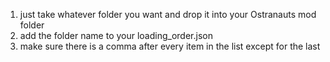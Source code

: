 1. just take whatever folder you want and drop it into your Ostranauts mod folder
2. add the folder name to your loading_order.json
3. make sure there is a comma after every item in the list except for the last
